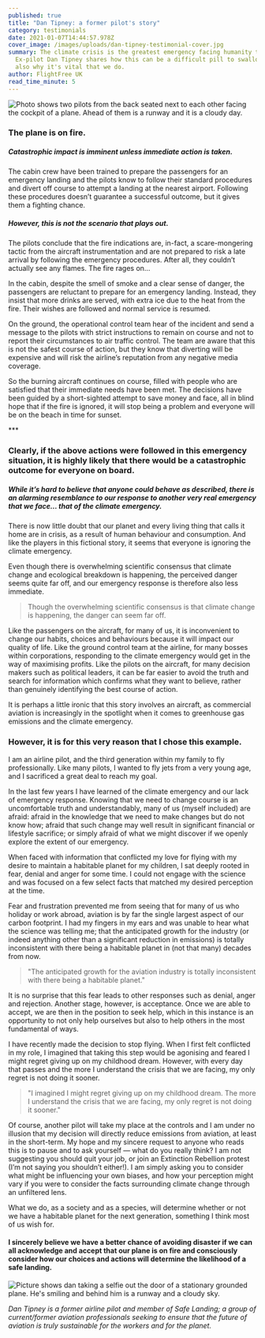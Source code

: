 ```yaml
---
published: true
title: "Dan Tipney: a former pilot's story"
category: testimonials
date: 2021-01-07T14:44:57.978Z
cover_image: /images/uploads/dan-tipney-testimonial-cover.jpg
summary: The climate crisis is the greatest emergency facing humanity today.
  Ex-pilot Dan Tipney shares how this can be a difficult pill to swallow, but
  also why it's vital that we do.
author: FlightFree UK
read_time_minute: 5
---
```

![Photo shows two pilots from the back seated next to each other facing the cockpit of a plane. Ahead of them is a runway and it is a cloudy day. ](/images/uploads/pilots-at-the-cockpit-jon-flobrant-unsplash.jpg "Credit: Jon Flobrant (Source: Unsplash)")

### The plane is on fire.

##### Catastrophic impact is imminent unless immediate action is taken. 

The cabin crew have been trained to prepare the passengers for an emergency landing and the pilots know to follow their standard procedures and divert off course to attempt a landing at the nearest airport. Following these procedures doesn’t guarantee a successful outcome, but it gives them a fighting chance.

##### However, this is not the scenario that plays out.

The pilots conclude that the fire indications are, in-fact, a scare-mongering tactic from the aircraft instrumentation and are not prepared to risk a late arrival by following the emergency procedures. After all, they couldn’t actually see any flames. The fire rages on…

In the cabin, despite the smell of smoke and a clear sense of danger, the passengers are reluctant to prepare for an emergency landing. Instead, they insist that more drinks are served, with extra ice due to the heat from the fire. Their wishes are followed and normal service is resumed.

On the ground, the operational control team hear of the incident and send a message to the pilots with strict instructions to remain on course and not to report their circumstances to air traffic control. The team are aware that this is not the safest course of action, but they know that diverting will be expensive and will risk the airline’s reputation from any negative media coverage.

So the burning aircraft continues on course, filled with people who are satisfied that their immediate needs have been met. The decisions have been guided by a short-sighted attempt to save money and face, all in blind hope that if the fire is ignored, it will stop being a problem and everyone will be on the beach in time for sunset.

\*\**

### Clearly, if the above actions were followed in this emergency situation, it is highly likely that there would be a catastrophic outcome for everyone on board.

##### While it’s hard to believe that anyone could behave as described, there is an alarming resemblance to our response to another very real emergency that we face… that of the climate emergency.

There is now little doubt that our planet and every living thing that calls it home are in crisis, as a result of human behaviour and consumption. And like the players in this fictional story, it seems that everyone is ignoring the climate emergency. 

Even though there is overwhelming scientific consensus that climate change and ecological breakdown is happening, the perceived danger seems quite far off, and our emergency response is therefore also less immediate. 

> Though the overwhelming scientific consensus is that climate change is happening, the danger can seem far off.

Like the passengers on the aircraft, for many of us, it is inconvenient to change our habits, choices and behaviours because it will impact our quality of life. Like the ground control team at the airline, for many bosses within corporations, responding to the climate emergency would get in the way of maximising profits. Like the pilots on the aircraft, for many decision makers such as political leaders, it can be far easier to avoid the truth and search for information which confirms what they want to believe, rather than genuinely identifying the best course of action.

It is perhaps a little ironic that this story involves an aircraft, as commercial aviation is increasingly in the spotlight when it comes to greenhouse gas emissions and the climate emergency. 

### However, it is for this very reason that I chose this example.

I am an airline pilot, and the third generation within my family to fly professionally. Like many pilots, I wanted to fly jets from a very young age, and I sacrificed a great deal to reach my goal.

In the last few years I have learned of the climate emergency and our lack of emergency response. Knowing that we need to change course is an uncomfortable truth and understandably, many of us (myself included) are afraid: afraid in the knowledge that we need to make changes but do not know how; afraid that such change may well result in significant financial or lifestyle sacrifice; or simply afraid of what we might discover if we openly explore the extent of our emergency.

When faced with information that conflicted my love for flying with my desire to maintain a habitable planet for my children, I sat deeply rooted in fear, denial and anger for some time. I could not engage with the science and was focused on a few select facts that matched my desired perception at the time.

Fear and frustration prevented me from seeing that for many of us who holiday or work abroad, aviation is by far the single largest aspect of our carbon footprint. I had my fingers in my ears and was unable to hear what the science was telling me; that the anticipated growth for the industry (or indeed anything other than a significant reduction in emissions) is totally inconsistent with there being a habitable planet in (not that many) decades from now.

> "The anticipated growth for the aviation industry is totally inconsistent with there being a habitable planet."

It is no surprise that this fear leads to other responses such as denial, anger and rejection. Another stage, however, is acceptance. Once we are able to accept, we are then in the position to seek help, which in this instance is an opportunity to not only help ourselves but also to help others in the most fundamental of ways.

I have recently made the decision to stop flying. When I first felt conflicted in my role, I imagined that taking this step would be agonising and feared I might regret giving up on my childhood dream. However, with every day that passes and the more I understand the crisis that we are facing, my only regret is not doing it sooner.

> "I imagined I might regret giving up on my childhood dream. The more I understand the crisis that we are facing, my only regret is not doing it sooner."

Of course, another pilot will take my place at the controls and I am under no illusion that my decision will directly reduce emissions from aviation, at least in the short-term. My hope and my sincere request to anyone who reads this is to pause and to ask yourself — what do you really think? I am not suggesting you should quit your job, or join an Extinction Rebellion protest (I’m not saying you shouldn’t either!). I am simply asking you to consider what might be influencing your own biases, and how your perception might vary if you were to consider the facts surrounding climate change through an unfiltered lens. 

What we do, as a society and as a species, will determine whether or not we have a habitable planet for the next generation, something I think most of us wish for. 

#### I sincerely believe we have a better chance of avoiding disaster if we can all acknowledge and accept that our plane is on fire and consciously consider how our choices and actions will determine the likelihood of a safe landing.

![Picture shows dan taking a selfie out the door of a stationary grounded plane. He's smiling and behind him is a runway and a cloudy sky. ](/images/uploads/dan-tipney-expilot.jpg "Dan Tipney ")

*Dan Tipney is a former airline pilot and member of Safe Landing; a group of current/former aviation professionals seeking to ensure that the future of aviation is truly sustainable for the workers and for the planet.*